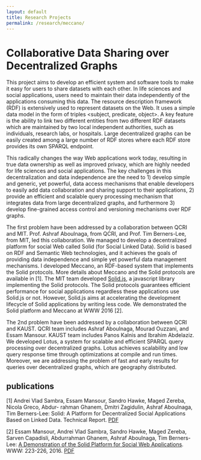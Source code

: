 ```yaml
---
layout: default
title: Research Projects
permalink: /research/meccano/
---
```


# Collaborative Data Sharing over Decentralized Graphs

This project aims to develop an efficient system and software tools to make it easy for users to share datasets with each other. In life sciences and social applications, users need to maintain their data independently of the applications consuming this data. The resource description framework (RDF) is extensively used to represent datasets on the Web. It uses a simple data model in the form of triples <subject, predicate, object>. A key feature is the ability to link two different entities from two different RDF datasets which are maintained by two local independent authorities, such as individuals, research labs, or hospitals. Large decentralized graphs can be easily created among a large number of RDF stores where each RDF store provides its own SPARQL endpoint. 

This radically changes the way Web applications work today, resulting in true data ownership as well as improved privacy, which are highly needed for life sciences and social applications. 
The key challenges in this decentralization and data independence are the need to 1) develop simple and generic, yet powerful, data access mechanisms that enable developers to easily add data collaboration and sharing support to their applications, 2) provide an efficient and scalable query processing mechanism that integrates data from large decentralized graphs, and furthermore 3) develop fine-grained access control and versioning mechanisms over RDF graphs.     


The first problem have been addressed by a collaboration between QCRI and MIT. Prof. Ashraf Aboulnaga, from QCRI, and  Prof. Tim Berners-Lee, from MIT, led this collaboration. We managed to develop a decentralized platform for social Web called Solid (for Social Linked Data). Solid is based on RDF and Semantic Web technologies, and it achieves the goals of providing data independence and simple yet powerful data management mechanisms. I developed Meccano, an RDF-based system that implements the Solid protocols. More details about Meccano and the Solid protocols are available in [1]. The MIT team developed [Solid.js](https://github.com/solid/solid-client), a javascript library implementing the Solid protocols. The Solid protocols guarantees efficient performance for social applications regardless these applications use Solid.js or not. However, Solid.js aims at accelerating the development lifecycle of Solid applications by writing less code. We demonstrated the Solid platform and Meccano at WWW 2016 [2].


The 2nd problem have been addressed by a collaboration between QCRI and KAUST. QCRI team includes Ashraf Aboulnaga, Mourad Ouzzani, and Essam Mansour. KAUST team includes Panos Kalnis and Ibrahim Abdelaziz. We developed Lotus, a system for scalable and efficient SPARQL query processing over decentralized graphs. Lotus achieves scalability and low query response time through optimizations at compile and run times. Moreover, we are addressing the problem of fast and early results for queries over decentralized graphs, which are geography distributed.    

  



## publications

[1] Andrei Vlad Sambra, Essam Mansour, Sandro Hawke, Maged Zereba, Nicola Greco, Abdur- rahman Ghanem, Dmitri Zagidulin, Ashraf Aboulnaga, Tim Berners-Lee: Solid: A Platform for Decentralized Social Applications Based on Linked Data. Technical Report. [PDF](/research/meccano/solid_protocols.pdf)

[2] Essam Mansour, Andrei Vlad Sambra, Sandro Hawke, Maged Zereba, Sarven Capadisli, Abdurrahman Ghanem, Ashraf Aboulnaga, Tim Berners-Lee: [A Demonstration of the Solid Platform for Social Web Applications](http://dl.acm.org/citation.cfm?doid=2872518.2890529). WWW: 223-226, 2016. [PDF](/publications/paper/www16-solid-essam.pdf)
